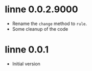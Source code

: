# linne 0.0.2.9000

* Rename the `change` method to `rule`.
* Some cleanup of the code

# linne 0.0.1

* Initial version
